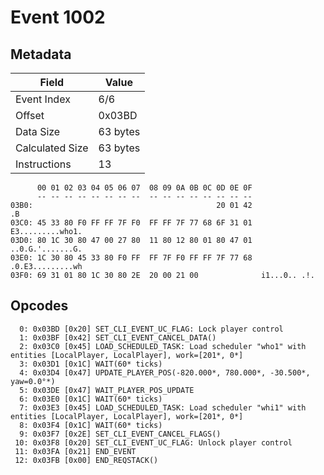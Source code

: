 # Event 1002

## Metadata

| Field           | Value    |
|-----------------|----------|
| Event Index     | 6/6      |
| Offset          | 0x03BD   |
| Data Size       | 63 bytes |
| Calculated Size | 63 bytes |
| Instructions    | 13       |

```
      00 01 02 03 04 05 06 07  08 09 0A 0B 0C 0D 0E 0F
      -- -- -- -- -- -- -- --  -- -- -- -- -- -- -- --
03B0:                                         20 01 42                .B
03C0: 45 33 80 F0 FF FF 7F F0  FF FF 7F 77 68 6F 31 01  E3.........who1.
03D0: 80 1C 30 80 47 00 27 80  11 80 12 80 01 80 47 01  ..0.G.'.......G.
03E0: 1C 30 80 45 33 80 F0 FF  FF 7F F0 FF FF 7F 77 68  .0.E3.........wh
03F0: 69 31 01 80 1C 30 80 2E  20 00 21 00              i1...0.. .!.    
```

## Opcodes

```
  0: 0x03BD [0x20] SET_CLI_EVENT_UC_FLAG: Lock player control
  1: 0x03BF [0x42] SET_CLI_EVENT_CANCEL_DATA()
  2: 0x03C0 [0x45] LOAD_SCHEDULED_TASK: Load scheduler "who1" with entities [LocalPlayer, LocalPlayer], work=[201*, 0*]
  3: 0x03D1 [0x1C] WAIT(60* ticks)
  4: 0x03D4 [0x47] UPDATE_PLAYER_POS(-820.000*, 780.000*, -30.500*, yaw=0.0°*)
  5: 0x03DE [0x47] WAIT_PLAYER_POS_UPDATE
  6: 0x03E0 [0x1C] WAIT(60* ticks)
  7: 0x03E3 [0x45] LOAD_SCHEDULED_TASK: Load scheduler "whi1" with entities [LocalPlayer, LocalPlayer], work=[201*, 0*]
  8: 0x03F4 [0x1C] WAIT(60* ticks)
  9: 0x03F7 [0x2E] SET_CLI_EVENT_CANCEL_FLAGS()
 10: 0x03F8 [0x20] SET_CLI_EVENT_UC_FLAG: Unlock player control
 11: 0x03FA [0x21] END_EVENT
 12: 0x03FB [0x00] END_REQSTACK()
```
